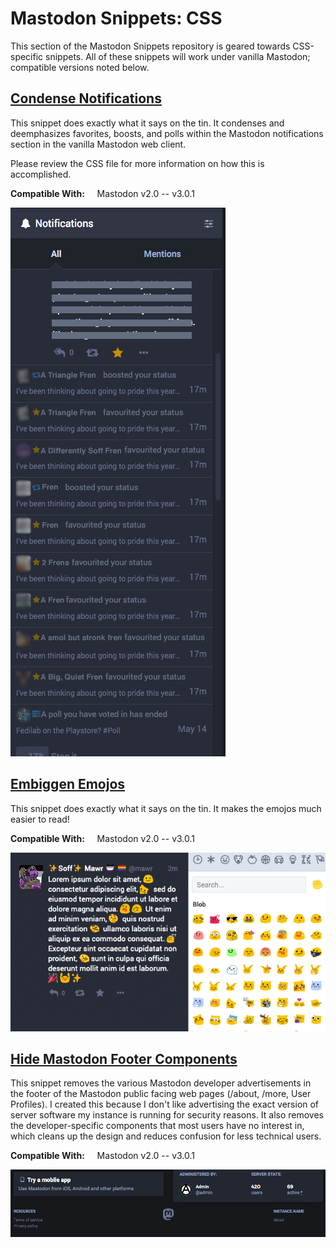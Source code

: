 
# Mastodon Snippets: CSS

This section of the Mastodon Snippets repository is geared towards CSS-specific snippets. All of these snippets will work under vanilla Mastodon; compatible versions noted below.

## [Condense Notifications](https://github.com/psydwannabe/mastodon-snippets/blob/master/CSS/condense-notifications.css)

This snippet does exactly what it says on the tin. It condenses and deemphasizes favorites, boosts, and polls within the Mastodon notifications section in the vanilla Mastodon web client.

Please review the CSS file for more information on how this is accomplished.

**Compatible With:** &nbsp;&nbsp;&nbsp; Mastodon v2.0 -- v3.0.1

![A screenshot of the Mastodon notifications column with these CSS styles in place. It shows the condensed favourite and boost notifications as well as the de-emphasized poll notifications in contrast to a normal mention in Mastodon v2.8.3. ](https://github.com/psydwannabe/mastodon-snippets/raw/master/CSS/condense-notifications-screenshot.jpg)

## [Embiggen Emojos](https://github.com/psydwannabe/mastodon-snippets/blob/master/CSS/embiggen-emojos.css)
This snippet does exactly what it says on the tin. It makes the emojos much easier to read!

**Compatible With:** &nbsp;&nbsp;&nbsp; Mastodon v2.0 -- v3.0.1

![A gif showing the body of a Lorem Ipusum toot with emojos sprinkled in it, as well as the Emojo browser. The gif has two frames- in one, the emojos are smol like normal. In the other, the emojos are hueg and big and stronk and besterest.](https://raw.githubusercontent.com/psydwannabe/mastodon-snippets/develop/CSS/embiggen-emojos-screenshots.gif)


## [Hide Mastodon Footer Components](https://github.com/psydwannabe/mastodon-snippets/blob/master/CSS/hide-mastodon-footer-components.css)
This snippet removes the various Mastodon developer advertisements in the footer of the Mastodon public facing web pages (/about, /more, User Profiles).  I created this because I don't like advertising the exact version of server software my instance is running for security reasons. It also removes the developer-specific components that most users have no interest in, which cleans up the design and reduces confusion for less technical users.

**Compatible With:** &nbsp;&nbsp;&nbsp; Mastodon v2.0 -- v3.0.1

![A screenshot of an instance footer with this CSS snippet in place. The footer has only 3 columns, and the data in those columns have been trimmed to 3 links: "Terms of Service", "Privacy Policy" and "About" - as well as the standard Mastodon logo in the center.](https://raw.githubusercontent.com/psydwannabe/mastodon-snippets/develop/CSS/hide-mastodon-footer-components-screenshot.png)
